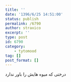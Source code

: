 ```yaml
---
title: ''
date: '1396/6/25 14:51:00'
status: publish
permalink: /6790
author: straxico
excerpt: ''
type: post
id: 6790
category:
    - tytomood
tag: []
post_format: []
---
```

درختی که میوه هایش را باور ندارد